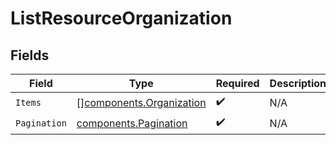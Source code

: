 # ListResourceOrganization


## Fields

| Field                                                                | Type                                                                 | Required                                                             | Description                                                          |
| -------------------------------------------------------------------- | -------------------------------------------------------------------- | -------------------------------------------------------------------- | -------------------------------------------------------------------- |
| `Items`                                                              | [][components.Organization](../../models/components/organization.md) | :heavy_check_mark:                                                   | N/A                                                                  |
| `Pagination`                                                         | [components.Pagination](../../models/components/pagination.md)       | :heavy_check_mark:                                                   | N/A                                                                  |